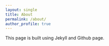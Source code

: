 ```yaml
---
layout: single
title: About
permalink: /about/
author_profile: true
---
```

This page is built using Jekyll and Github page.